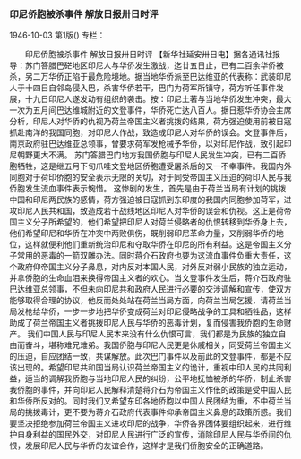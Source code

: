 ### 印尼侨胞被杀事件  解放日报卅日时评

1946-10-03
第1版()
专栏：

　　印尼侨胞被杀事件
    解放日报卅日时评
    【新华社延安卅日电】据各通讯社报导：苏门答腊巴硭地区印尼人与华侨发生激战，迄廿五日止，已有二百余华侨被杀，另二万华侨正陷于最危险境地。据当地华侨派至巴达维亚的代表称：武装印尼人于十四日自邻岛侵入巴，杀害华侨若干，巴门为荷军所镇守，荷方听任事件发展，十九日印尼人遂发动有组织的袭击。按：印尼土著与当地华侨发生冲突，最大一次为五月间巴达维城附近的文登事件，华侨死亡达八百人。据日惹华侨协会主席分析，印尼人对华侨的仇视乃荷兰帝国主义者挑拨的结果，荷方强迫使用前被日寇抓赴南洋的我国同胞，对印尼人作战，致造成印尼人对华侨的误会。文登事件后，南京政府驻巴达维亚总领事，曾要求荷军发枪械予华侨，以对印尼作战，致引起印尼朝野更大不满。
    苏门答腊巴门地方我国侨胞与印尼人民发生冲突，已有二百侨胞牺牲，这是继五月下旬爪哇文登地区侨胞遭受屠杀后的又一不幸事件。我国内外同胞对于荷印侨胞的安全表示无限的关切，对于同受帝国主义压迫的荷印人民与我侨胞发生流血事件表示惋惜。
    这惨剧的发生，首先是由于荷兰当局有计划的挑拨中国和印尼两民族的感情，荷方强迫被日寇抓到东印度的我国内同胞参加荷军，进攻印尼人民共和国，致造成若干战线地区印尼人对华侨的误会和仇视。这正是荷帝国主义分子所希望的，他们希望把印尼人对荷兰侵略者的仇恨转移到华侨身上去，他们希望印尼和华侨在冲突中两败俱伤，既削弱印尼革命力量，又削弱华侨的地位，这样就便利他们重新统治印尼和夺取华侨在印尼的所有利益。这是帝国主义分子常用的恶毒的一箭双雕办法。同时蒋介石政府也要为这流血事件负重大责任，这个政府仰帝国主义分子鼻息，对内反对本国人民，对外反对弱小民族的独立运动，并拿侨胞的生命血泪来换得帝国主义者的欢心。当文登事件发生后，蒋介石政府驻巴达维亚总领事，不但未向印尼共和政府人民进行必要的交涉调解和宣传，使双方能够取得合理的协议，他反而处处站在荷兰当局方面，向荷兰当局乞援，请荷兰当局发枪给华侨，一步一步地把华侨变成荷兰对印尼侵略战争的工具和牺牲品，这样助成了荷兰帝国主义者挑拨印尼人民与华侨的恶毒计划，复而侵害我侨胞的生命财产。
    我们中国人民与印尼人民本来没有什么仇恨可言，我们都是为民族的独立自由而奋斗，堪称难兄难弟。我国侨胞与印尼人民更是休戚相关，同受荷兰帝国主义的压迫，自应团结一致，共谋解放。此次巴门事件以及前此的文登事件，都是不应该出现的。希望印尼共和国当局认识荷兰帝国主义的诡计，重视中印人民的共同利益，适当的调解我侨胞与当地印尼人民的纠纷，公平地抚恤被杀的华侨，制止杀害我侨胞的事件，并向印尼人民解释清楚蒋介石为帝国主义作伥的政策是受中国人民和华侨所反对的。同时我们又希望东印各地侨胞以中国人民团结为重，不中荷兰当局的挑拨毒计，更不要为蒋介石政府代表事件仰承帝国主义鼻息的政策所惑。我们要坚决拒绝参加荷兰帝国主义进攻印尼的战争，华侨各界团体要组织起来，进行维护自身利益的国民外交，对印尼人民进行广泛的宣传，消除印尼人民与华侨间的仇恨，发展印尼人民与华侨的友谊合作，这样才是我们侨胞安全的正确道路。
